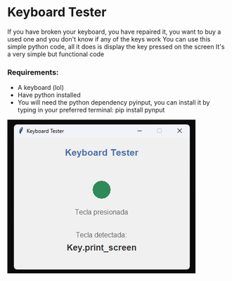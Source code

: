 # Keyboard Tester

If you have broken your keyboard, you have repaired it, you want to buy a used one and you don't know if any of the keys work
You can use this simple python code, all it does is display the key pressed on the screen
It's a very simple but functional code

### Requirements:
- A keyboard (lol)
- Have python installed
- You will need the python dependency pyinput, you can install it by typing in your preferred terminal: pip install pynput
 
![](https://github.com/niko-forte/keyboard-tester/blob/main/tester.bmp)
